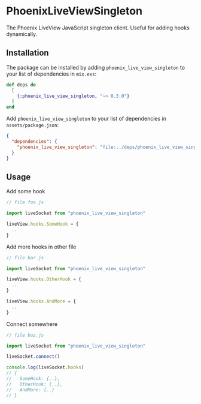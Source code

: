 # PhoenixLiveViewSingleton

The Phoenix LiveView JavaScript singleton client. Useful for adding hooks dynamically.

## Installation

The package can be installed by adding `phoenix_live_view_singleton` to your list of dependencies in `mix.exs`:

```elixir
def deps do
  [
    {:phoenix_live_view_singleton, "~> 0.3.0"}
  ]
end
```

Add `phoenix_live_view_singleton` to your list of dependencies in `assets/package.json`:
```json
{
  "dependencies": {
    "phoenix_live_view_singleton": "file:../deps/phoenix_live_view_singleton/assets"
  }
}
```

## Usage

Add some hook
```javascript
// file foo.js

import liveSocket from "phoenix_live_view_singleton"

liveView.hooks.SomeHook = {
  ..
}
```

Add more hooks in other file
```javascript
// file bar.js

import liveSocket from "phoenix_live_view_singleton"

liveView.hooks.OtherHook = {
  ..
}

liveView.hooks.AndMore = {
  ..
}
```

Connect somewhere
```javascript
// file buz.js

import liveSocket from "phoenix_live_view_singleton"

liveSocket.connect()

console.log(liveSocket.hooks)
// {
//   SomeHook: {..},
//   OtherHook: {..},
//   AndMore: {..}
// }
```
